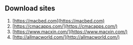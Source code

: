 ## Download sites

1. [https://macbed.com](https://macbed.com)
2. [https://cmacapps.com/](https://cmacapps.com/)
3. [https://www.macxin.com/](https://www.macxin.com/)
4. [http://allmacworld.com/](http://allmacworld.com/)
